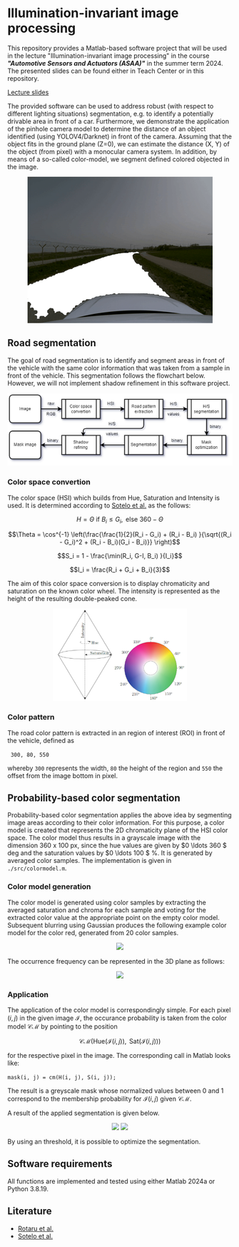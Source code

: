 # Illumination-invariant image processing
This repository provides a Matlab-based software project that will be used in the lecture "Illumination-invariant image processing" in the course ***"Automotive Sensors and Actuators (ASAA)"*** in the summer term 2024. The presented slides can be found either in Teach Center or in this repository.

<a href="https://raw.githubusercontent.com/schneider-daniel/ASAA/master/lecture/ASAA_image_proc.pdf" target="_blank" rel="noopener noreferrer">Lecture slides</a>

The provided software can be used to address robust (with respect to different lighting situations) segmentation, e.g. to identify a potentially drivable area in front of a car. Furthermore, we demonstrate the application of the pinhole camera model to determine the distance of an object identified (using YOLOV4/Darknet) in front of the camera. Assuming that the object fits in the ground plane (Z=0), we can estimate the distance (X, Y) of the object (from pixel) with a monocular camera system. In addition, by means of a so-called color-model, we segment defined colored objected in the image. 

<p align="center">
  <img src="https://raw.githubusercontent.com/schneider-daniel/ASAA/master/doc/segmentation_1.gif" alt="Road segmentation and object detection">
</p>

## Road segmentation
The goal of road segmentation is to identify and segment areas in front of the vehicle with the same color information that was taken from a sample in front of the vehicle. This segmentation follows the flowchart below. However, we will not implement shadow refinement in this software project.

<p align="center">
    <img src="https://raw.githubusercontent.com/schneider-daniel/ASAA/master/doc/principle_flow-road_segmentation.png">
</p>

### Color space convertion
The color space (HSI) which builds from Hue, Saturation and Intensity is used. It is determined according to [Sotelo et al.](https://link.springer.com/article/10.1023/B:AURO.0000008673.96984.28) as the follows: 

$$H = \Theta \text{ if } B_i \leq G_i, \text{ else }  360 - \Theta$$ 

$$\Theta  = \cos^{-1} \left(\frac{\frac{1}{2}(R_i - G_i) + (R_i - B_i) }{\sqrt{(R_i - G_i)^2 + (R_i - B_i)(G_i - B_i)}} \right)$$

$$S_i = 1 - \frac{\min(R_i, G-I, B_i) }{I_i}$$

$$I_i = \frac{R_i + G_i + B_i}{3}$$

The aim of this color space conversion is to display chromaticity and saturation on the known color wheel. The intensity is represented as the height of the resulting double-peaked cone. 

<p align="center">
    <img src="https://raw.githubusercontent.com/schneider-daniel/ASAA/master/doc/hsx-shading.png" width=300px>
</p>

### Color pattern
The road color pattern is extracted in an region of interest (ROI) in front of the vehicle, defined as 

``` 300, 80, 550```

whereby ``` 300 ``` represents the width, ``` 80 ``` the height of the region and ``` 550 ``` the offset from the image bottom in pixel.

## Probability-based color segmentation
Probability-based color segmentation applies the above idea by segmenting image areas according to their color information. For this purpose, a color model is created that represents the 2D chromaticity plane of the HSI color space. The color model thus results in a grayscale image with the dimension 360 x 100 px, since the hue values are given by $0 \ldots 360 $ deg and the saturation values by $0 \ldots 100 $ %. It is generated by averaged color samples. The implementation is given in ```./src/colormodel.m```.

### Color model generation
The color model is generated using color samples by extracting the averaged saturation and chroma for each sample and voting for the extracted color value at the appropriate point on the empty color model. Subsequent blurring using Gaussian produces the following example color model for the color red, generated from 20 color samples. 
<p align="center">
    <img src="./color_model/cm_red.png" width=100px>
</p>

The occurrence frequency can be represented in the 3D plane as follows: 
<p align="center">
    <img src="./doc/cm_model_3d.png" width=500px>
</p>

### Application

The application of the color model is correspondingly simple. For each pixel $(i, j)$ in the given image $\mathcal{I}$, the occurance probability is taken from the color model $\mathcal{CM}$ by pointing to the position 

$$\mathcal{CM}(\text{Hue}(\mathcal{I}(i, j)), \text{ Sat}(\mathcal{I}(i, j)))$$ 

for the respective pixel in the image. The corresponding call in Matlab looks like: 

```mask(i, j) = cm(H(i, j), S(i, j));```

The result is a greyscale mask whose normalized values between 0 and 1 correspond to the membership probability for $\mathcal{I}(i, j)$ given $\mathcal{CM}$. 

A result of the applied segmentation is given below.
<p align="center">
  <img src="https://raw.githubusercontent.com/schneider-daniel/ASAA/master/color_model/to_process.PNG">
  <img src="https://raw.githubusercontent.com/schneider-daniel/ASAA/master/color_model/applied_cm.png">
</p>
By using an threshold, it is possible to optimize the segmentation.

## Software requirements
All functions are implemented and tested using either Matlab 2024a or Python 3.8.19.

## Literature
- [Rotaru et al.](https://link.springer.com/article/10.1007/s11554-008-0078-9)
- [Sotelo et al.](https://link.springer.com/article/10.1023/B:AURO.0000008673.96984.28)
